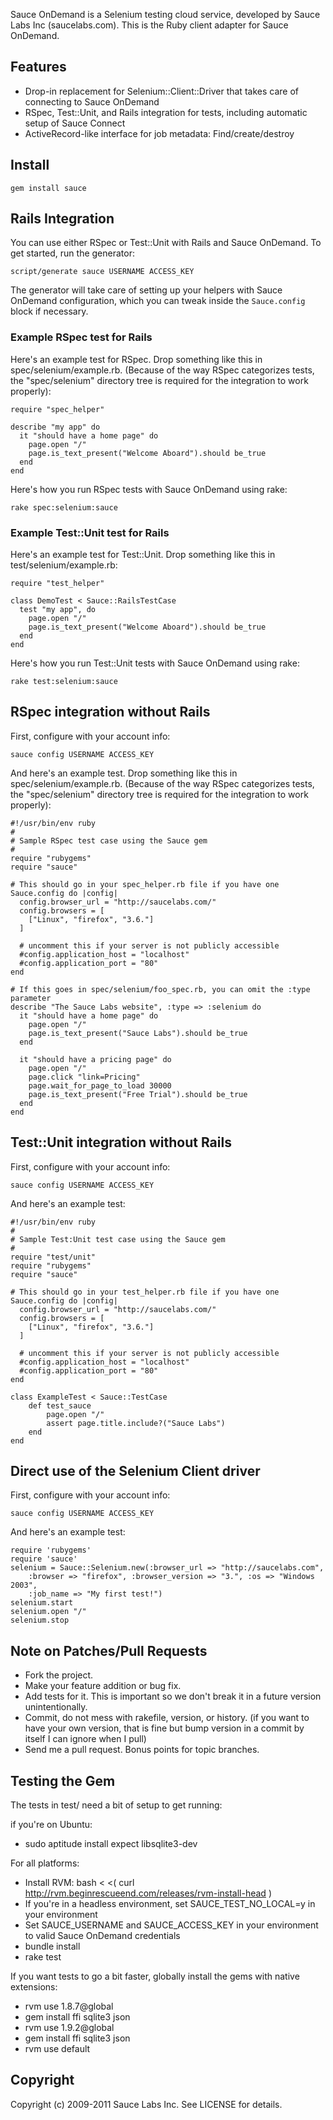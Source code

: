 Sauce OnDemand is a Selenium testing cloud service, developed by Sauce Labs Inc
(saucelabs.com). This is the Ruby client adapter for Sauce OnDemand.

Features
--------

*   Drop-in replacement for Selenium::Client::Driver that takes care of connecting to Sauce OnDemand
*   RSpec, Test::Unit, and Rails integration for tests, including automatic setup of Sauce Connect
*   ActiveRecord-like interface for job metadata: Find/create/destroy

Install
-------

`gem install sauce`

Rails Integration
-------

You can use either RSpec or Test::Unit with Rails and Sauce OnDemand.  To get started, run the generator:

`script/generate sauce USERNAME ACCESS_KEY`

The generator will take care of setting up your helpers with Sauce OnDemand
configuration, which you can tweak inside the `Sauce.config` block if necessary.

### Example RSpec test for Rails

Here's an example test for RSpec.  Drop something like this in spec/selenium/example.rb.  (Because of the way RSpec categorizes tests, the "spec/selenium" directory tree is required for the integration to work properly):

    require "spec_helper"
    
    describe "my app" do
      it "should have a home page" do
        page.open "/"
        page.is_text_present("Welcome Aboard").should be_true
      end
    end

Here's how you run RSpec tests with Sauce OnDemand using rake:

`rake spec:selenium:sauce`

### Example Test::Unit test for Rails

Here's an example test for Test::Unit.  Drop something like this in test/selenium/example.rb:

    require "test_helper"
    
    class DemoTest < Sauce::RailsTestCase
      test "my app", do
        page.open "/"
        page.is_text_present("Welcome Aboard").should be_true
      end
    end

Here's how you run Test::Unit tests with Sauce OnDemand using rake:

`rake test:selenium:sauce`

RSpec integration without Rails
-------------------------------

First, configure with your account info:

`sauce config USERNAME ACCESS_KEY`

And here's an example test.  Drop something like this in spec/selenium/example.rb.  (Because of the way RSpec categorizes tests, the "spec/selenium" directory tree is required for the integration to work properly):

    #!/usr/bin/env ruby
    #
    # Sample RSpec test case using the Sauce gem
    #
    require "rubygems"
    require "sauce"
    
    # This should go in your spec_helper.rb file if you have one
    Sauce.config do |config|
      config.browser_url = "http://saucelabs.com/"
      config.browsers = [
        ["Linux", "firefox", "3.6."]
      ]
    
      # uncomment this if your server is not publicly accessible
      #config.application_host = "localhost"
      #config.application_port = "80"
    end
    
    # If this goes in spec/selenium/foo_spec.rb, you can omit the :type parameter
    describe "The Sauce Labs website", :type => :selenium do
      it "should have a home page" do
        page.open "/"
        page.is_text_present("Sauce Labs").should be_true
      end
    
      it "should have a pricing page" do
        page.open "/"
        page.click "link=Pricing"
        page.wait_for_page_to_load 30000
        page.is_text_present("Free Trial").should be_true
      end
    end

Test::Unit integration without Rails
------------------------------------

First, configure with your account info:

`sauce config USERNAME ACCESS_KEY`

And here's an example test:

    #!/usr/bin/env ruby
    #
    # Sample Test:Unit test case using the Sauce gem
    #
    require "test/unit"
    require "rubygems"
    require "sauce"
    
    # This should go in your test_helper.rb file if you have one
    Sauce.config do |config|
      config.browser_url = "http://saucelabs.com/"
      config.browsers = [
        ["Linux", "firefox", "3.6."]
      ]
    
      # uncomment this if your server is not publicly accessible
      #config.application_host = "localhost"
      #config.application_port = "80"
    end
    
    class ExampleTest < Sauce::TestCase
        def test_sauce
            page.open "/"
            assert page.title.include?("Sauce Labs")
        end
    end

Direct use of the Selenium Client driver
----------------------------------------

First, configure with your account info:

`sauce config USERNAME ACCESS_KEY`

And here's an example test:

    require 'rubygems'
    require 'sauce'
    selenium = Sauce::Selenium.new(:browser_url => "http://saucelabs.com",
        :browser => "firefox", :browser_version => "3.", :os => "Windows 2003",
        :job_name => "My first test!")
    selenium.start
    selenium.open "/"
    selenium.stop

Note on Patches/Pull Requests
----------------------------- 

*   Fork the project.
*   Make your feature addition or bug fix.
*   Add tests for it. This is important so we don't break it in a future version unintentionally.
*   Commit, do not mess with rakefile, version, or history. (if you want to have your own version, that is fine but bump version in a commit by itself I can ignore when I pull)
*   Send me a pull request. Bonus points for topic branches.

Testing the Gem
---------------

The tests in test/ need a bit of setup to get running:

if you're on Ubuntu:

* sudo aptitude install expect libsqlite3-dev

For all platforms:

* Install RVM: bash < <( curl http://rvm.beginrescueend.com/releases/rvm-install-head )
* If you're in a headless environment, set SAUCE_TEST_NO_LOCAL=y in your environment
* Set SAUCE_USERNAME and SAUCE_ACCESS_KEY in your environment to valid Sauce OnDemand credentials
* bundle install
* rake test

If you want tests to go a bit faster, globally install the gems with native extensions:

* rvm use 1.8.7@global
* gem install ffi sqlite3 json
* rvm use 1.9.2@global
* gem install ffi sqlite3 json
* rvm use default

Copyright
---------

Copyright (c) 2009-2011 Sauce Labs Inc. See LICENSE for details.
